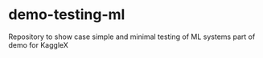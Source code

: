 # demo-testing-ml
Repository to show case simple and minimal testing of ML systems part of demo for KaggleX
